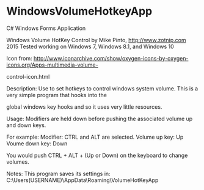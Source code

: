 # WindowsVolumeHotkeyApp
C# Windows Forms Application

Windows Volume HotKey Control
by Mike Pinto, http://www.zotnip.com
2015 
Tested working on Windows 7, Windows 8.1, and Windows 10

Icon from: http://www.iconarchive.com/show/oxygen-icons-by-oxygen-icons.org/Apps-multimedia-volume-

control-icon.html

Description:
Use to set hotkeys to control windows system volume.  This is a very simple program that hooks into the 

global windows key hooks and so it uses very little resources.

Usage:
Modifiers are held down before pushing the associated volume up and down keys.

For example:
Modifier: CTRL and ALT are selected.
Volume up key: Up
Voume down key: Down

You would push CTRL + ALT + (Up or Down) on the keyboard to change volumes.

Notes:
This program saves its settings in: C:\Users\(USERNAME)\AppData\Roaming\VolumeHotKeyApp
